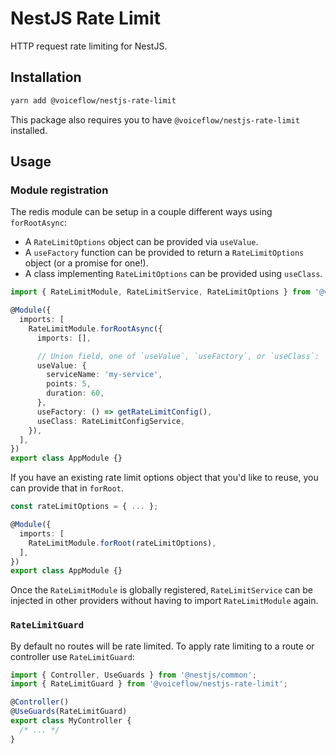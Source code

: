 # NestJS Rate Limit

HTTP request rate limiting for NestJS.

## Installation

```sh
yarn add @voiceflow/nestjs-rate-limit
```

This package also requires you to have `@voiceflow/nestjs-rate-limit` installed.

## Usage

### Module registration

The redis module can be setup in a couple different ways using `forRootAsync`:

- A `RateLimitOptions` object can be provided via `useValue`.
- A `useFactory` function can be provided to return a `RateLimitOptions` object (or a promise for one!).
- A class implementing `RateLimitOptions` can be provided using `useClass`.

```ts
import { RateLimitModule, RateLimitService, RateLimitOptions } from '@voiceflow/nestjs-rate-limit';

@Module({
  imports: [
    RateLimitModule.forRootAsync({
      imports: [],

      // Union field, one of `useValue`, `useFactory`, or `useClass`:
      useValue: {
        serviceName: 'my-service',
        points: 5,
        duration: 60,
      },
      useFactory: () => getRateLimitConfig(),
      useClass: RateLimitConfigService,
    }),
  ],
})
export class AppModule {}
```

If you have an existing rate limit options object that you'd like to reuse, you can provide that in `forRoot`.

```ts
const rateLimitOptions = { ... };

@Module({
  imports: [
    RateLimitModule.forRoot(rateLimitOptions),
  ],
})
export class AppModule {}
```

Once the `RateLimitModule` is globally registered, `RateLimitService` can be injected in other providers without having to import `RateLimitModule` again.

### `RateLimitGuard`

By default no routes will be rate limited.
To apply rate limiting to a route or controller use `RateLimitGuard`:

```ts
import { Controller, UseGuards } from '@nestjs/common';
import { RateLimitGuard } from '@voiceflow/nestjs-rate-limit';

@Controller()
@UseGuards(RateLimitGuard)
export class MyController {
  /* ... */
}
```
